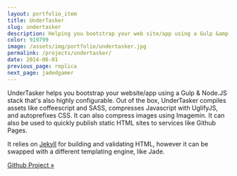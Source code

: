 ```yaml
---
layout: portfolio_item
title: UnderTasker
slug: undertasker
description: Helping you bootstrap your web site/app using a Gulp &amp; Node.js stack
color: 919799
image: /assets/img/portfolio/undertasker.jpg
permalink: /projects/undertasker/
date: 2014-06-01
previous_page: replica
next_page: jadedgamer
---
```


UnderTasker helps you bootstrap your website/app using a Gulp & Node.JS stack that's also highly configurable. Out of the box, UnderTasker compiles assets like coffeescript and SASS, compresses Javascript with UglifyJS, and autoprefixes CSS. It can also compress images using Imagemin. It can also be used to quickly publish static HTML sites to services like Github Pages.

It relies on [Jekyll](https://jekyllrb.com/) for building and validating HTML, however it can be swapped with a different templating engine, like Jade.

[Github Project &raquo;](https://github.com/underlost/undertasker)
